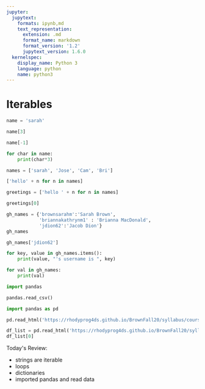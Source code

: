 ```yaml
---
jupyter:
  jupytext:
    formats: ipynb,md
    text_representation:
      extension: .md
      format_name: markdown
      format_version: '1.2'
      jupytext_version: 1.6.0
  kernelspec:
    display_name: Python 3
    language: python
    name: python3
---
```


# Iterables


```python
name = 'sarah'
```

```python
name[3]
```

```python
name[-1]
```

```python
for char in name:
    print(char*3)
```

```python
names = ['sarah', 'Jose', 'Cam', 'Bri']
```

```python
['hello' + n for n in names]
```

```python
greetings = ['hello ' + n for n in names]
```

```python
greetings[0]
```

```python
gh_names = {'brownsarahm':'Sarah Brown',
            'briannakathrynm1' : 'Brianna MacDonald',
            'jdion62':'Jacob Dion'}
gh_names
```

```python
gh_names['jdion62']
```

```python
for key, value in gh_names.items():
    print(value, "'s username is ", key)
```

```python
for val in gh_names:
    print(val)
```

```python
import pandas
```

```python
pandas.read_csv()
```

```python
import pandas as pd
```

```python
pd.read_html('https://rhodyprog4ds.github.io/BrownFall20/syllabus/course_map.html')
```

```python
df_list = pd.read_html('https://rhodyprog4ds.github.io/BrownFall20/syllabus/course_map.html')
df_list[0]
```

Today's Review:
- strings are iterable
- loops
- dictionaries
- imported pandas and read data

```python

```
